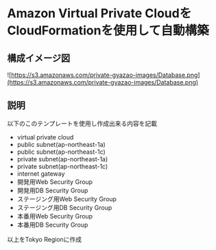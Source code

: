 # Amazon Virtual Private CloudをCloudFormationを使用して自動構築
## 構成イメージ図
![https://s3.amazonaws.com/private-gyazao-images/Database.png](https://s3.amazonaws.com/private-gyazao-images/Database.png)
## 説明
以下のこのテンプレートを使用し作成出来る内容を記載
- virtual private cloud
- public subnet(ap-northeast-1a)
- public subnet(ap-northeast-1c)
- private subnet(ap-northeast-1a)
- private subnet(ap-northeast-1c)
- internet gateway
- 開発用Web Security Group
- 開発用DB Security Group
- ステージング用Web Security Group
- ステージング用DB Security Group
- 本番用Web Security Group
- 本番用DB Security Group

以上をTokyo Regionに作成
